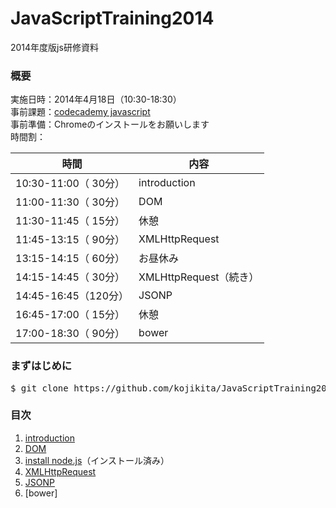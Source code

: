 JavaScriptTraining2014
======================
2014年度版js研修資料

### 概要
実施日時：2014年4月18日（10:30-18:30）  
事前課題：[codecademy javascript](http://www.codecademy.com/ja/tracks/javascript)  
事前準備：Chromeのインストールをお願いします   
時間割：

時間 | 内容
----|------
10:30-11:00（ 30分） | introduction
11:00-11:30（ 30分） | DOM
11:30-11:45（ 15分） | 休憩
11:45-13:15（ 90分） | XMLHttpRequest
13:15-14:15（ 60分） | お昼休み
14:15-14:45（ 30分） | XMLHttpRequest（続き）
14:45-16:45（120分） | JSONP
16:45-17:00（ 15分） | 休憩
17:00-18:30（ 90分） | bower

### まずはじめに
<pre>
$ git clone https://github.com/kojikita/JavaScriptTraining2014.git
</pre>

### 目次
1. [introduction](https://github.com/kojikita/JavaScriptTraining2014/wiki/introduction)
2. [DOM](https://github.com/kojikita/JavaScriptTraining2014/wiki/DOM)
3. [install node.js](https://github.com/kojikita/JavaScriptTraining2014/wiki/install-node.js)（インストール済み）
4. [XMLHttpRequest](https://github.com/kojikita/JavaScriptTraining2014/wiki/XMLHttpRequest)
5. [JSONP](https://github.com/kojikita/JavaScriptTraining2014/wiki/JSONP)
6. [bower]
